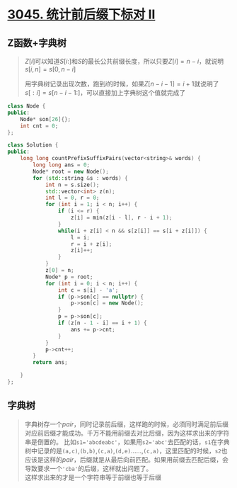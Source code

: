 # [3045. 统计前后缀下标对 II](https://leetcode.cn/problems/count-prefix-and-suffix-pairs-ii/description/)

## Z函数+字典树
> $Z[i]$可以知道$S[i:]$和$S$的最长公共前缀长度，所以只要$Z[i]=n-i$，就说明$s[i,n]=s[0,n-i]$
>
> 用字典树记录出现次数，跑到$i$的时候，如果$Z[n-i-1]=i+1$就说明了$s[:i]=s[n-i-1:]$，可以直接加上字典树这个值就完成了

```c++
class Node {
public:
    Node* son[26]{};
    int cnt = 0;
};

class Solution {
public:
    long long countPrefixSuffixPairs(vector<string>& words) {
        long long ans = 0;
        Node* root = new Node();
        for (std::string &s : words) {
            int n = s.size();
            std::vector<int> z(n);
            int l = 0, r = 0;
            for (int i = 1; i < n; i++) {
                if (i <= r) {
                    z[i] = min(z[i - l], r - i + 1);
                }
                while(i + z[i] < n && s[z[i]] == s[i + z[i]]) {
                    l = i;
                    r = i + z[i];
                    z[i]++;
                }
            }
            z[0] = n;
            Node* p = root;
            for (int i = 0; i < n; i++) {
                int c = s[i] - 'a';
                if (p->son[c] == nullptr) {
                    p->son[c] = new Node();
                }
                p = p->son[c];
                if (z[n - 1 - i] == i + 1) {
                    ans += p->cnt;
                }
            }
            p->cnt++;
        }
        return ans;

    }
};
```

## 字典树
> 字典树存一个$pair$，同时记录前后缀，这样跑的时候，必须同时满足前后缀对应前后缀才能成功。千万不能用前缀去对比后缀，因为这样求出来的字符串是倒置的。
> 比如`s1='abcdeabc'`，如果用`s2='abc'`去匹配的话，`s1`在字典树中记录的是`(a,c)`,`(b,b)`,`(c,a)`,`(d,e)`……,`(c,a)`，这里匹配的时候，`s2`也应该是这样的$pair$，后缀就是从最后向前匹配。如果用前缀去匹配后缀，会导致要求一个`'cba'`的后缀，这样就出问题了。  
> 这样求出来的才是一个字符串等于前缀也等于后缀